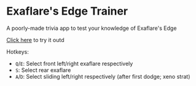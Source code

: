 # Exaflare's Edge Trainer

A poorly-made trivia app to test your knowledge of Exaflare's Edge

[Click here](https://makar8000.github.io/ffxiv-exaflare-trainer/) to try it outd

Hotkeys:
- `Q`/`E`: Select front left/right exaflare respectively
- `S`: Select rear exaflare
- `A`/`D`: Select sliding left/right respectively (after first dodge; xeno strat)
